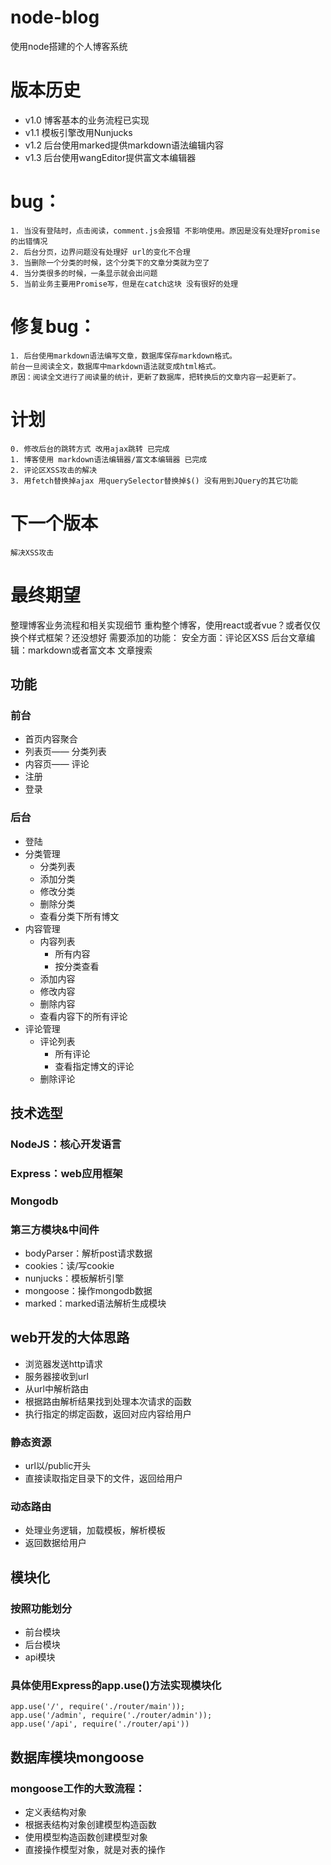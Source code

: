 # node-blog
使用node搭建的个人博客系统

# 版本历史
- v1.0 博客基本的业务流程已实现
- v1.1 模板引擎改用Nunjucks
- v1.2 后台使用marked提供markdown语法编辑内容
- v1.3 后台使用wangEditor提供富文本编辑器

# bug：
	1. 当没有登陆时，点击阅读，comment.js会报错 不影响使用。原因是没有处理好promise的出错情况
	2. 后台分页，边界问题没有处理好 url的变化不合理
	3. 当删除一个分类的时候，这个分类下的文章分类就为空了
	4. 当分类很多的时候，一条显示就会出问题
	5. 当前业务主要用Promise写，但是在catch这块 没有很好的处理

# 修复bug：
	1. 后台使用markdown语法编写文章，数据库保存markdown格式。
	前台一旦阅读全文，数据库中markdown语法就变成html格式。
	原因：阅读全文进行了阅读量的统计，更新了数据库，把转换后的文章内容一起更新了。

# 计划
	0. 修改后台的跳转方式 改用ajax跳转 已完成
	1. 博客使用 markdown语法编辑器/富文本编辑器 已完成
	2. 评论区XSS攻击的解决
	3. 用fetch替换掉ajax 用querySelector替换掉$() 没有用到JQuery的其它功能

# 下一个版本
	解决XSS攻击

# 最终期望
整理博客业务流程和相关实现细节
重构整个博客，使用react或者vue？或者仅仅换个样式框架？还没想好
需要添加的功能：
安全方面：评论区XSS
后台文章编辑：markdown或者富文本
文章搜索

## 功能
### 前台
- 首页内容聚合
- 列表页—— 分类列表
- 内容页—— 评论
- 注册
- 登录
### 后台
- 登陆
- 分类管理
	- 分类列表
	- 添加分类
	- 修改分类
	- 删除分类
	- 查看分类下所有博文
- 内容管理
	- 内容列表
		- 所有内容
		- 按分类查看
	- 添加内容
	- 修改内容
	- 删除内容
	- 查看内容下的所有评论
- 评论管理
	- 评论列表
		- 所有评论
		- 查看指定博文的评论
	- 删除评论

## 技术选型
### NodeJS：核心开发语言
### Express：web应用框架
### Mongodb
### 第三方模块&中间件
- bodyParser：解析post请求数据
- cookies：读/写cookie
- nunjucks：模板解析引擎
- mongoose：操作mongodb数据
- marked：marked语法解析生成模块

## web开发的大体思路
- 浏览器发送http请求
- 服务器接收到url
- 从url中解析路由
- 根据路由解析结果找到处理本次请求的函数
- 执行指定的绑定函数，返回对应内容给用户

### 静态资源
- url以/public开头
- 直接读取指定目录下的文件，返回给用户
### 动态路由
- 处理业务逻辑，加载模板，解析模板
- 返回数据给用户

## 模块化
### 按照功能划分
- 前台模块
- 后台模块
- api模块
### 具体使用Express的app.use()方法实现模块化
```
app.use('/', require('./router/main'));
app.use('/admin', require('./router/admin'));
app.use('/api', require('./router/api'))
```

## 数据库模块mongoose
### mongoose工作的大致流程：
- 定义表结构对象
- 根据表结构对象创建模型构造函数
- 使用模型构造函数创建模型对象
- 直接操作模型对象，就是对表的操作

